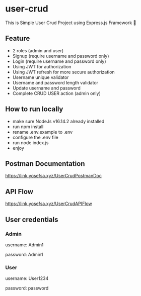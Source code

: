 # user-crud
 
This is Simple User Crud Project using Express.js Framework 🚀

## Feature
- 2 roles (admin and user)
- Signup (require username and password only)
- Login (require username and password only)
- Using JWT for authorization
- Using JWT refresh for more secure authorization
- Username unique validator
- Username and password length validator
- Update username and password
- Complete CRUD USER action (admin only)

## How to run locally
- make sure NodeJs v16.14.2 already installed
- run npm install
- rename .env.example to .env
- configure the .env file
- run node index.js
- enjoy

## Postman Documentation
https://link.yosefsa.xyz/UserCrudPostmanDoc

## API Flow
https://link.yosefsa.xyz/UserCrudAPIFlow

## User credentials
### Admin
username: Admin1

password: Admin1

### User
username: User1234

password: password
